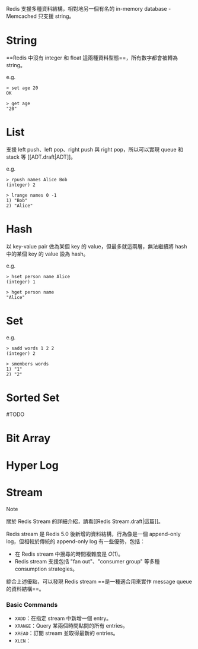 Redis 支援多種資料結構，相對地另一個有名的 in-memory database - Memcached 只支援 string。

# String

==Redis 中沒有 integer 和 float 這兩種資料型態==，所有數字都會被轉為 string。

e.g.

```plaintext
> set age 20
OK

> get age
"20"
```

# List

支援 left push、left pop、right push 與 right pop，所以可以實現 queue 和 stack 等 [[ADT.draft|ADT]]。

e.g.

```plaintext
> rpush names Alice Bob
(integer) 2

> lrange names 0 -1
1) "Bob"
2) "Alice"
```

# Hash

以 key-value pair 做為某個 key 的 value，但最多就這兩層，無法繼續將 hash 中的某個 key 的 value 設為 hash。

e.g.

```plaintext
> hset person name Alice
(integer) 1

> hget person name
"Alice"
```

# Set

e.g.

```plaintext
> sadd words 1 2 2
(integer) 2

> smembers words
1) "1"
2) "2"
```

# Sorted Set

#TODO

# Bit Array

# Hyper Log

# Stream

>[!Note]
>關於 Redis Stream 的詳細介紹，請看[[Redis Stream.draft|這篇]]。

Redis stream 是 Redis 5.0 後新增的資料結構，行為像是一個 append-only log，但相較於傳統的 append-only log 有一些優勢，包括：

- 在 Redis stream 中搜尋的時間複雜度是 $O(1)$。
- Redis stream 支援包括 "fan out"、"consumer group" 等多種 consumption strategies。

綜合上述優點，可以發現 Redis stream ==是一種適合用來實作 message queue 的資料結構==。

### Basic Commands

- `XADD`：在指定 stream 中新增一個 entry。
- `XRANGE`：Query 某兩個時間點間的所有 entries。
- `XREAD`：訂閱 stream 並取得最新的 entries。
- `XLEN`：
